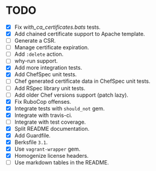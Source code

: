 TODO
====

* [x] Fix *with_ca_certificates.bats* tests.
* [x] Add chained certificate support to Apache template.
* [ ] Generate a CSR.
* [ ] Manage certificate expiration.
* [ ] Add `:delete` action.
* [ ] why-run support.
* [x] Add more integration tests.
* [x] Add ChefSpec unit tests.
* [ ] Chef generated certificate data in ChefSpec unit tests.
* [ ] Add RSpec library unit tests.
* [ ] Add older Chef versions support (patch lazy).
* [x] Fix RuboCop offenses.
* [x] Integrate tests with `should_not` gem.
* [x] Integrate with travis-ci.
* [ ] Integrate with test coverage.
* [x] Split README documentation.
* [x] Add Guardfile.
* [x] Berksfile `3.1`.
* [x] Use `vagrant-wrapper` gem.
* [x] Homogenize license headers.
* [ ] Use markdown tables in the README.
